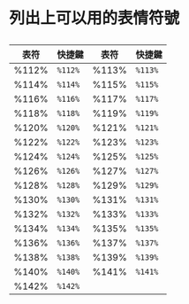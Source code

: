 # 列出上可以用的表情符號

## 

| 表符  | 快捷鍵  | 表符  | 快捷鍵  |
| ----- | ------- | ----- | ------- |
| %112% | `%112%` | %113% | `%113%` |
| %114% | `%114%` | %115% | `%115%` |
| %116% | `%116%` | %117% | `%117%` |
| %118% | `%118%` | %119% | `%119%` |
| %120% | `%120%` | %121% | `%121%` |
| %122% | `%122%` | %123% | `%123%` |
| %124% | `%124%` | %125% | `%125%` |
| %126% | `%126%` | %127% | `%127%` |
| %128% | `%128%` | %129% | `%129%` |
| %130% | `%130%` | %131% | `%131%` |
| %132% | `%132%` | %133% | `%133%` |
| %134% | `%134%` | %135% | `%135%` |
| %136% | `%136%` | %137% | `%137%` |
| %138% | `%138%` | %139% | `%139%` |
| %140% | `%140%` | %141% | `%141%` |
| %142% | `%142%` |       |         |
